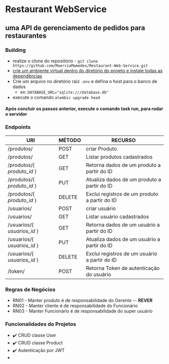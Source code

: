 # Restaurant WebService
## uma API de gerenciamento de pedidos para restaurantes

### Building

* realize o clone do repositório - `git clone https://github.com/MaercioMamedes/Restaurant-Web-Service.git`
* [crie um ambiente virtual dentro do diretório do projeto e instale todas as dependências](https://www.alura.com.br/artigos/ambientes-virtuais-em-python)
* Crie um arquivo no diretório raiz `.env` e defina o host para o banco de dados
  * ex: `DATABASE_URL="sqlite:///database.db"`
* execute o comando `alembic upgrade head`

#### Após concluir os passos anterior, execute o comando task run, para rodar o servidor

### Endpoints

| URI                         | MÉTODO | RECURSO                                       |
|-----------------------------|--------|-----------------------------------------------|
| /produtos/                  | POST   | criar Produto                                 |
| /produtos/                  | GET    | Listar produtos cadastrados                   |
| /produtos/{ *produto_id* }  | GET    | Retorna dados de um produto a partir do ID    |
| /produtos/{ *produto_id* }  | PUT    | Atualiza dados de um produto a partir do ID   |
| /produtos/{ *produto_id* }  | DELETE | Exclui registros de um produto a partir do ID |
| /usuarios/                  | POST   | criar usuário                                 |
| /usuarios/                  | GET    | Listar usuário cadastrados                    |
| /usuarios/{ *usuarios_id* } | GET    | Retorna dados de um usuário a partir do ID    |
| /usuarios/{ *usuarios_id* } | PUT    | Atualiza dados de um usuário a partir do ID   |
| /usuarios/{ *usuarios_id* } | DELETE | Exclui registros de um usuário a partir do ID |
| /token/                     | POST   | Retorna Token de autenticação do usuário      |


### Regras de Negócios

* RN01 - Manter produto é de responsabilidade do Gerente -- **REVER**
* RN02 - Manter cliente é de responsabilidade do Funcionário
* RN03 - Manter Funcionário é de responsabilidade do super usuário

### Funcionalidades do Projetos

* :heavy_check_mark: CRUD classe User
* :heavy_check_mark: CRUD classe Product
* :heavy_check_mark: Autenticação por JWT
* 

